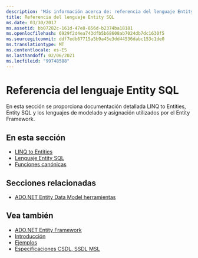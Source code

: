 ```yaml
---
description: 'Más información acerca de: referencia del lenguaje Entity SQL'
title: Referencia del lenguaje Entity SQL
ms.date: 03/30/2017
ms.assetid: bb07282c-161d-47e8-856d-b2374ba18181
ms.openlocfilehash: 6929f2d4ea743dfb5b68608ab7024db7dc1630f5
ms.sourcegitcommit: ddf7edb67715a5b9a45e3dd44536dabc153c1de0
ms.translationtype: MT
ms.contentlocale: es-ES
ms.lasthandoff: 02/06/2021
ms.locfileid: "99748588"
---
```

# <a name="entity-sql-language-reference"></a>Referencia del lenguaje Entity SQL

En esta sección se proporciona documentación detallada LINQ to Entities, Entity SQL y los lenguajes de modelado y asignación utilizados por el Entity Framework.
  
## <a name="in-this-section"></a>En esta sección
  
- [LINQ to Entities](linq-to-entities.md)
- [Lenguaje Entity SQL](entity-sql-language.md)
- [Funciones canónicas](canonical-functions.md)

## <a name="related-sections"></a>Secciones relacionadas

- [ADO.NET Entity Data Model herramientas](/previous-versions/dotnet/netframework-4.0/bb399249(v=vs.100))  
  
## <a name="see-also"></a>Vea también

- [ADO.NET Entity Framework](../index.md)
- [Introducción](../getting-started.md)
- [Ejemplos](/previous-versions/dotnet/netframework-4.0/bb738547(v=vs.100))
- [Especificaciones CSDL, SSDL MSL](/ef/ef6/modeling/designer/advanced/edmx/csdl-spec)
